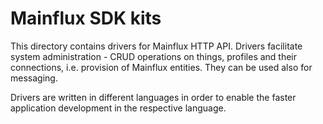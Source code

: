 # Mainflux SDK kits

This directory contains drivers for Mainflux HTTP API. Drivers facilitate system administration - CRUD operations on things, profiles and their connections, i.e. provision of Mainflux entities. They can be used also for messaging. 

Drivers are written in different languages in order to enable the faster application development in the respective language.

